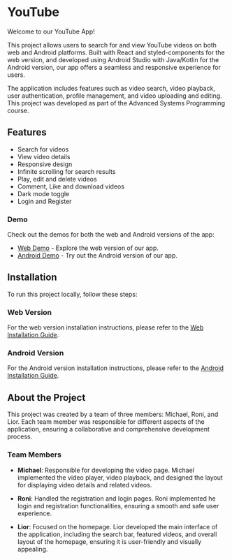 # YouTube

Welcome to our YouTube App!

This project allows users to search for and view YouTube videos on both web and Android platforms. Built with React and styled-components for the web version, and developed using Android Studio with Java/Kotlin for the Android version, our app offers a seamless and responsive experience for users.

The application includes features such as video search, video playback, user authentication, profile management, and video uploading and editing. This project was developed as part of the Advanced Systems Programming course.


## Features
- Search for videos
- View video details
- Responsive design
- Infinite scrolling for search results
- Play, edit and delete videos
- Comment, Like and download videos
- Dark mode toggle
- Login and Register

### Demo

Check out the demos for both the web and Android versions of the app:

- [Web Demo](./Web/README.md) - Explore the web version of our app.
- [Android Demo](./Android/README.md) - Try out the Android version of our app.

## Installation

To run this project locally, follow these steps:

### Web Version

For the web version installation instructions, please refer to the [Web Installation Guide](./Web/README.md).

### Android Version

For the Android version installation instructions, please refer to the [Android Installation Guide](./Android/README.md).


## About the Project

This project was created by a team of three members: Michael, Roni, and Lior. Each team member was responsible for different aspects of the application, ensuring a collaborative and comprehensive development process.

### Team Members

- **Michael**: Responsible for developing the video page. Michael implemented the video player, video playback, and designed the layout for displaying video details and related videos.

- **Roni**: Handled the registration and login pages. Roni implemented he login and registration functionalities, ensuring a smooth and safe user experience.

- **Lior**: Focused on the homepage. Lior developed the main interface of the application, including the search bar, featured videos, and overall layout of the homepage, ensuring it is user-friendly and visually appealing.
